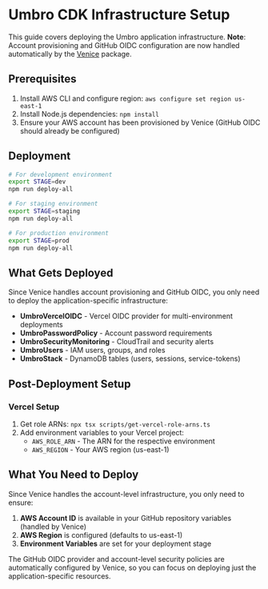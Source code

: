 # Umbro CDK Infrastructure Setup

This guide covers deploying the Umbro application infrastructure. **Note**: Account provisioning and GitHub OIDC configuration are now handled automatically by the [Venice](https://github.com/coltenkrauter/venice) package.

## Prerequisites

1. Install AWS CLI and configure region: `aws configure set region us-east-1`
2. Install Node.js dependencies: `npm install`
3. Ensure your AWS account has been provisioned by Venice (GitHub OIDC should already be configured)

## Deployment

```bash
# For development environment
export STAGE=dev
npm run deploy-all

# For staging environment  
export STAGE=staging
npm run deploy-all

# For production environment
export STAGE=prod
npm run deploy-all
```

## What Gets Deployed

Since Venice handles account provisioning and GitHub OIDC, you only need to deploy the application-specific infrastructure:

- **UmbroVercelOIDC** - Vercel OIDC provider for multi-environment deployments  
- **UmbroPasswordPolicy** - Account password requirements
- **UmbroSecurityMonitoring** - CloudTrail and security alerts
- **UmbroUsers** - IAM users, groups, and roles
- **UmbroStack** - DynamoDB tables (users, sessions, service-tokens)

## Post-Deployment Setup

### Vercel Setup
1. Get role ARNs: `npx tsx scripts/get-vercel-role-arns.ts`
2. Add environment variables to your Vercel project:
   - `AWS_ROLE_ARN` - The ARN for the respective environment
   - `AWS_REGION` - Your AWS region (us-east-1)

## What You Need to Deploy

Since Venice handles the account-level infrastructure, you only need to ensure:

1. **AWS Account ID** is available in your GitHub repository variables (handled by Venice)
2. **AWS Region** is configured (defaults to us-east-1)
3. **Environment Variables** are set for your deployment stage

The GitHub OIDC provider and account-level security policies are automatically configured by Venice, so you can focus on deploying just the application-specific resources.